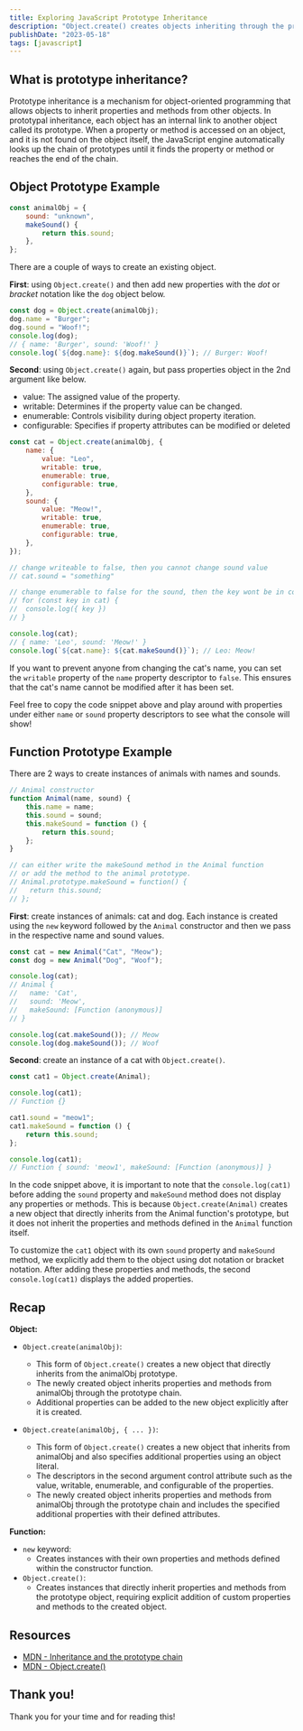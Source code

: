 ```yaml
---
title: Exploring JavaScript Prototype Inheritance
description: "Object.create() creates objects inheriting through the prototype chain, while 'new' with a constructor directly inherits properties"
publishDate: "2023-05-18"
tags: [javascript]
---
```


## What is prototype inheritance?

Prototype inheritance is a mechanism for object-oriented programming that allows objects to inherit properties and methods from other objects. In prototypal inheritance, each object has an internal link to another object called its prototype. When a property or method is accessed on an object, and it is not found on the object itself, the JavaScript engine automatically looks up the chain of prototypes until it finds the property or method or reaches the end of the chain.

## Object Prototype Example

```js
const animalObj = {
	sound: "unknown",
	makeSound() {
		return this.sound;
	},
};
```

There are a couple of ways to create an existing object.

**First**: using `Object.create()` and then add new properties with the _dot_ or _bracket_ notation like the `dog` object below.

```js
const dog = Object.create(animalObj);
dog.name = "Burger";
dog.sound = "Woof!";
console.log(dog);
// { name: 'Burger', sound: 'Woof!' }
console.log(`${dog.name}: ${dog.makeSound()}`); // Burger: Woof!
```

**Second**: using `Object.create()` again, but pass properties object in the 2nd argument like below.

- value: The assigned value of the property.
- writable: Determines if the property value can be changed.
- enumerable: Controls visibility during object property iteration.
- configurable: Specifies if property attributes can be modified or deleted

```js
const cat = Object.create(animalObj, {
	name: {
		value: "Leo",
		writable: true,
		enumerable: true,
		configurable: true,
	},
	sound: {
		value: "Meow!",
		writable: true,
		enumerable: true,
		configurable: true,
	},
});

// change writeable to false, then you cannot change sound value
// cat.sound = "something"

// change enumerable to false for the sound, then the key wont be in console
// for (const key in cat) {
// 	console.log({ key })
// }

console.log(cat);
// { name: 'Leo', sound: 'Meow!' }
console.log(`${cat.name}: ${cat.makeSound()}`); // Leo: Meow!
```

If you want to prevent anyone from changing the cat's name, you can set the `writable` property of the `name` property descriptor to `false`. This ensures that the cat's name cannot be modified after it has been set.

Feel free to copy the code snippet above and play around with properties under either `name` or `sound` property descriptors to see what the console will show!

## Function Prototype Example

There are 2 ways to create instances of animals with names and sounds.

```js
// Animal constructor
function Animal(name, sound) {
	this.name = name;
	this.sound = sound;
	this.makeSound = function () {
		return this.sound;
	};
}

// can either write the makeSound method in the Animal function
// or add the method to the animal prototype.
// Animal.prototype.makeSound = function() {
//   return this.sound;
// };
```

**First**: create instances of animals: cat and dog. Each instance is created using the `new` keyword followed by the `Animal` constructor and then we pass in the respective name and sound values.

```js
const cat = new Animal("Cat", "Meow");
const dog = new Animal("Dog", "Woof");

console.log(cat);
// Animal {
//   name: 'Cat',
//   sound: 'Meow',
//   makeSound: [Function (anonymous)]
// }

console.log(cat.makeSound()); // Meow
console.log(dog.makeSound()); // Woof
```

**Second**: create an instance of a cat with `Object.create()`.

```js
const cat1 = Object.create(Animal);

console.log(cat1);
// Function {}

cat1.sound = "meow1";
cat1.makeSound = function () {
	return this.sound;
};

console.log(cat1);
// Function { sound: 'meow1', makeSound: [Function (anonymous)] }
```

In the code snippet above, it is important to note that the `console.log(cat1)` before adding the `sound` property and `makeSound` method does not display any properties or methods. This is because `Object.create(Animal)` creates a new object that directly inherits from the Animal function's prototype, but it does not inherit the properties and methods defined in the `Animal` function itself.

To customize the `cat1` object with its own `sound` property and `makeSound` method, we explicitly add them to the object using dot notation or bracket notation. After adding these properties and methods, the second `console.log(cat1)` displays the added properties.

## Recap

**Object:**

- `Object.create(animalObj)`:

  - This form of `Object.create()` creates a new object that directly inherits from the animalObj prototype.
  - The newly created object inherits properties and methods from animalObj through the prototype chain.
  - Additional properties can be added to the new object explicitly after it is created.

- `Object.create(animalObj, { ... })`:
  - This form of `Object.create()` creates a new object that inherits from animalObj and also specifies additional properties using an object literal.
  - The descriptors in the second argument control attribute such as the value, writable, enumerable, and configurable of the properties.
  - The newly created object inherits properties and methods from animalObj through the prototype chain and includes the specified additional properties with their defined attributes.

**Function:**

- `new` keyword:
  - Creates instances with their own properties and methods defined within the constructor function.
- `Object.create()`:
  - Creates instances that directly inherit properties and methods from the prototype object, requiring explicit addition of custom properties and methods to the created object.

## Resources

- <a href="https://developer.mozilla.org/en-US/docs/Web/JavaScript/Inheritance_and_the_prototype_chain" target="_blank" rel="noopener noreferrer">MDN - Inheritance and the prototype chain</a>
- <a href="https://developer.mozilla.org/en-US/docs/Web/JavaScript/Reference/Global_Objects/Object/create" target="_blank" rel="noopener noreferrer">MDN - Object.create()</a>

## Thank you!

Thank you for your time and for reading this!
